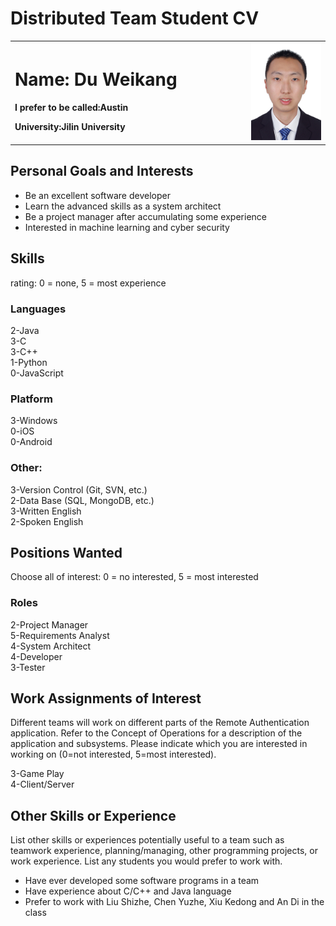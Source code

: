 # Distributed Team Student CV

<table border="0">
  <tr>
    <td width="75%">
      <h1>Name: Du Weikang</h1>
      <p><b>I prefer to be called:Austin</b></p>
      <p><b>University:Jilin University</b></p>
    </td>
    <td width="25%">
      <img src="/photo.JPG" width="100%">      
    </td>
  </tr>
</table>

## Personal Goals and Interests

- Be an excellent software developer
- Learn the advanced skills as a system architect
- Be a project manager after accumulating some experience
- Interested in machine learning and cyber security

## Skills 

rating: 0 = none, 5 = most experience

### Languages
   
2-Java   
3-C  
3-C++   
1-Python  
0-JavaScript
 
### Platform

3-Windows   
0-iOS   
0-Android
 
### Other:  

3-Version Control (Git, SVN, etc.)   
2-Data Base (SQL, MongoDB, etc.)  
3-Written English   
2-Spoken English    

## Positions Wanted 

Choose all of interest: 0 = no interested, 5 = most interested

### Roles

2-Project Manager   
5-Requirements Analyst  
4-System Architect   
4-Developer  
3-Tester

## Work Assignments of Interest

Different teams will work on different parts of the Remote Authentication application. Refer to the Concept of Operations for a description of the application and subsystems. Please indicate which you are interested in working on (0=not interested, 5=most interested).

3-Game Play  
4-Client/Server

## Other Skills or Experience

List other skills or experiences potentially useful to a team such as teamwork experience, planning/managing, other programming projects, or work experience.  List any students you would prefer to work with.

- Have ever developed some software programs in a team
- Have experience about C/C++ and Java language
- Prefer to work with Liu Shizhe, Chen Yuzhe, Xiu Kedong and An Di in the class
